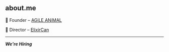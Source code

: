 ## about.me

🦊 Founder – [AGiLE ANiMAL](https://www.agileanimal.com)

🍁 Director – [ElixirCan](https://elixircan.org)

---

***We're Hiring***
